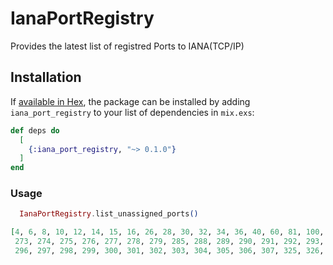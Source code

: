 # IanaPortRegistry
  Provides the latest list of registred Ports to IANA(TCP/IP)

## Installation

If [available in Hex](https://hex.pm/docs/publish), the package can be installed
by adding `iana_port_registry` to your list of dependencies in `mix.exs`:

```elixir
def deps do
  [
    {:iana_port_registry, "~> 0.1.0"}
  ]
end
```
### Usage
```elixir 
  IanaPortRegistry.list_unassigned_ports()

[4, 6, 8, 10, 12, 14, 15, 16, 26, 28, 30, 32, 34, 36, 40, 60, 81, 100, 258, 272,
 273, 274, 275, 276, 277, 278, 279, 285, 288, 289, 290, 291, 292, 293, 294, 295,
 296, 297, 298, 299, 300, 301, 302, 303, 304, 305, 306, 307, 325, 326, ...]
```


